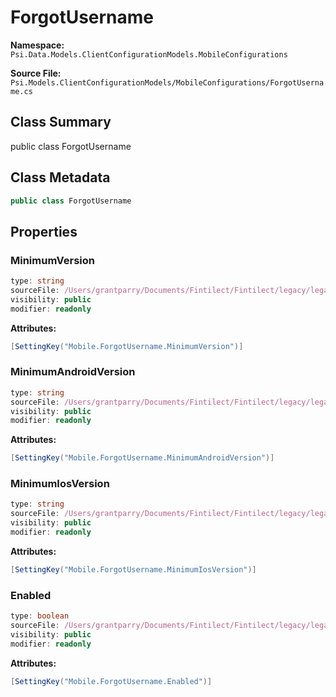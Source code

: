 # ForgotUsername

**Namespace:** `Psi.Data.Models.ClientConfigurationModels.MobileConfigurations`

**Source File:** `Psi.Models.ClientConfigurationModels/MobileConfigurations/ForgotUsername.cs`

## Class Summary

public class ForgotUsername

## Class Metadata

```typescript
public class ForgotUsername
```

## Properties

### MinimumVersion

```typescript
type: string
sourceFile: /Users/grantparry/Documents/Fintilect/Fintilect/legacy/legacy-apis/Psi.Models.ClientConfigurationModels/MobileConfigurations/ForgotUsername.cs
visibility: public
modifier: readonly
```

**Attributes:**
```csharp
[SettingKey("Mobile.ForgotUsername.MinimumVersion")]
```

### MinimumAndroidVersion

```typescript
type: string
sourceFile: /Users/grantparry/Documents/Fintilect/Fintilect/legacy/legacy-apis/Psi.Models.ClientConfigurationModels/MobileConfigurations/ForgotUsername.cs
visibility: public
modifier: readonly
```

**Attributes:**
```csharp
[SettingKey("Mobile.ForgotUsername.MinimumAndroidVersion")]
```

### MinimumIosVersion

```typescript
type: string
sourceFile: /Users/grantparry/Documents/Fintilect/Fintilect/legacy/legacy-apis/Psi.Models.ClientConfigurationModels/MobileConfigurations/ForgotUsername.cs
visibility: public
modifier: readonly
```

**Attributes:**
```csharp
[SettingKey("Mobile.ForgotUsername.MinimumIosVersion")]
```

### Enabled

```typescript
type: boolean
sourceFile: /Users/grantparry/Documents/Fintilect/Fintilect/legacy/legacy-apis/Psi.Models.ClientConfigurationModels/MobileConfigurations/ForgotUsername.cs
visibility: public
modifier: readonly
```

**Attributes:**
```csharp
[SettingKey("Mobile.ForgotUsername.Enabled")]
```
